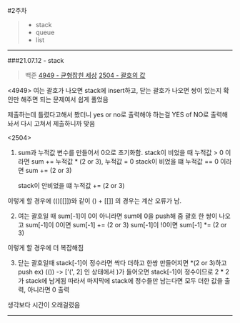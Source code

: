 #2주차
> * stack
> * queue
> * list
***
###21.07.12 - stack
> 백준 
> [4949 - 균형잡힌 세상](https://www.acmicpc.net/problem/4949)
> [2504 - 괄호의 값](https://www.acmicpc.net/problem/2504)

<4949>
여는 괄호가 나오면 stack에 insert하고,
닫는 괄호가 나오면 쌍이 있는지 확인만 해주면 되는 문제여서 쉽게 풀었음

제출하는데 틀렸다고해서 봤더니 yes or no로 출력해야 하는걸 YES of NO로 출력해놔서 다시 고쳐서 제출하니까 맞음

<2504>

1. sum과 누적값 변수를 만들어서 0으로 초기화함.
   stack이 비었을 때 누적값 > 0 이라면 sum += 누적값 * (2 or 3), 누적값 = 0
   stack이 비었을 떄 누적값 == 0 이라면 sum += (2 or 3)

   stack이 안비었을 떄 누적값 += (2 or 3)

이렇게 할 경우에 (()[[]])와 같이 () + [[]] 의 경우는 계산 오류가 남.


2. 여는 괄호일 때 sum[-1]이 0이 아니라면 sum에 0을 push해 줌
   괄호 한 쌍이 나오고
   sum[-1]이 0이면 sum[-1] += (2 or 3)
   sum[-1]이 !0이면 sum[-1] *= (2 or 3)

이렇게 할 경우에 더 복잡해짐

3. 닫는 괄호일때 stack[-1]이 정수라면 싹다 더하고 한쌍 만들어지면 *(2 or 3)하고 push
  ex) (()) -> ['(', 2] 인 상태에서 )가 들어오면 stack[-1]이 정수이므로 2 * 2 가 stack에 남게됨
  따라서 마지막에 stack에 정수들만 남는다면 모두 더한 값을 출력, 아니라면 0 출력

생각보다 시간이 오래걸렸음
* * *
